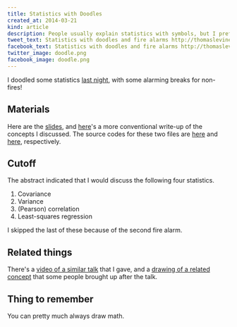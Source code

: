 ```yaml
---
title: Statistics with Doodles
created_at: 2014-03-21
kind: article
description: People usually explain statistics with symbols, but I prefer colorful drawings.
tweet_text: Statistics with doodles and fire alarms http://thomaslevine.com/!/statistics-with-doodles-2014-03/
facebook_text: Statistics with doodles and fire alarms http://thomaslevine.com/!/statistics-with-doodles-2014-03/
twitter_image: doodle.png
facebook_image: doodle.png
---
```

I doodled some statistics
[last night](http://www.meetup.com/NYC-Machine-Learning/events/170546362/),
with some alarming breaks for non-fires!

## Materials
Here are the
[slides](https://raw.githubusercontent.com/tlevine/statistics-doodles/master/doodles.pdf),
and [here](https://raw.githubusercontent.com/tlevine/statistics-doodles/master/formulae.pdf)'s
a more conventional write-up of the concepts I discussed.
The source codes for these two files are
[here](https://github.com/tlevine/statistics-doodles/blob/master/doodles.r) and
[here](https://github.com/tlevine/statistics-doodles/blob/master/formulae.tex),
respectively.

## Cutoff
The abstract indicated that I would discuss the following four statistics.

1. Covariance
2. Variance
3. (Pearson) correlation
4. Least-squares regression

I skipped the last of these because of the second fire alarm.

## Related things
There's a
[video of a similar talk](/!/statistics-with-doodles-sudoroom)
that I gave, and a
[drawing of a related concept](/!/higher-power-distance-measures/)
that some people brought up after the talk.

## Thing to remember
You can pretty much always draw math.
